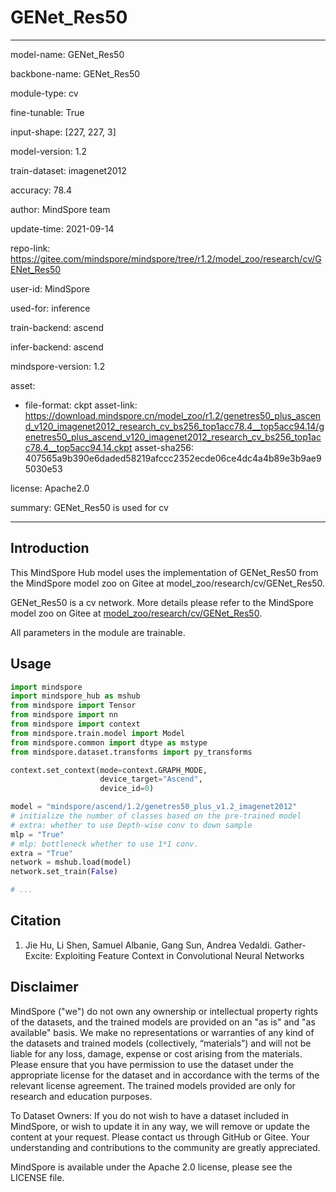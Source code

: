 # GENet_Res50

---

model-name: GENet_Res50

backbone-name: GENet_Res50

module-type: cv

fine-tunable: True

input-shape: [227, 227, 3]

model-version: 1.2

train-dataset: imagenet2012

accuracy: 78.4

author: MindSpore team

update-time: 2021-09-14

repo-link: <https://gitee.com/mindspore/mindspore/tree/r1.2/model_zoo/research/cv/GENet_Res50>

user-id: MindSpore

used-for: inference

train-backend: ascend

infer-backend: ascend

mindspore-version: 1.2

asset:

-
    file-format: ckpt
    asset-link: <https://download.mindspore.cn/model_zoo/r1.2/genetres50_plus_ascend_v120_imagenet2012_research_cv_bs256_top1acc78.4__top5acc94.14/genetres50_plus_ascend_v120_imagenet2012_research_cv_bs256_top1acc78.4__top5acc94.14.ckpt>
    asset-sha256: 407565a9b390e6daded58219afccc2352ecde06ce4dc4a4b89e3b9ae95030e53

license: Apache2.0

summary: GENet_Res50 is used for cv

---

## Introduction

This MindSpore Hub model uses the implementation of GENet_Res50 from the MindSpore model zoo on Gitee at model_zoo/research/cv/GENet_Res50.

GENet_Res50 is a cv network. More details please refer to the MindSpore model zoo on Gitee at [model_zoo/research/cv/GENet_Res50](https://gitee.com/mindspore/mindspore/blob/r1.2/model_zoo/research/cv/GENet_Res50/README_CN.md).

All parameters in the module are trainable.

## Usage

```python
import mindspore
import mindspore_hub as mshub
from mindspore import Tensor
from mindspore import nn
from mindspore import context
from mindspore.train.model import Model
from mindspore.common import dtype as mstype
from mindspore.dataset.transforms import py_transforms

context.set_context(mode=context.GRAPH_MODE,
                    device_target="Ascend",
                    device_id=0)

model = "mindspore/ascend/1.2/genetres50_plus_v1.2_imagenet2012"
# initialize the number of classes based on the pre-trained model
# extra: whether to use Depth-wise conv to down sample
mlp = "True"
# mlp: bottleneck whether to use 1*1 conv.
extra = "True"
network = mshub.load(model)
network.set_train(False)

# ...
```

## Citation

1. Jie Hu, Li Shen, Samuel Albanie, Gang Sun, Andrea Vedaldi. Gather-Excite: Exploiting Feature Context in Convolutional Neural Networks

## Disclaimer

MindSpore ("we") do not own any ownership or intellectual property rights of the datasets, and the trained models are provided on an "as is" and "as available" basis. We make no representations or warranties of any kind of the datasets and trained models (collectively, “materials”) and will not be liable for any loss, damage, expense or cost arising from the materials. Please ensure that you have permission to use the dataset under the appropriate license for the dataset and in accordance with the terms of the relevant license agreement. The trained models provided are only for research and education purposes.

To Dataset Owners: If you do not wish to have a dataset included in MindSpore, or wish to update it in any way, we will remove or update the content at your request. Please contact us through GitHub or Gitee. Your understanding and contributions to the community are greatly appreciated.

MindSpore is available under the Apache 2.0 license, please see the LICENSE file.